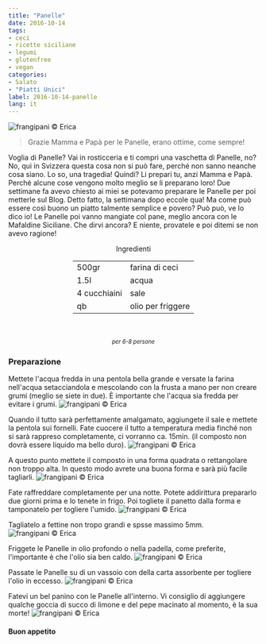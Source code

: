 ```yaml
---
title: "Panelle"
date: 2016-10-14
tags:
- ceci
- ricette siciliane
- legumi
- glutenfree
- vegan
categories:
- Salato
- "Piatti Unici"
label: 2016-10-14-panelle
lang: it
---
```

![](../2016-10-14-panelle/header.jpg "frangipani © Erica")

> Grazie Mamma e Papà per le Panelle, erano ottime, come sempre!

Voglia di Panelle? Vai in rosticceria e ti compri una vaschetta di Panelle, no? No, qui in Svizzera questa cosa non si può fare, perché non sanno neanche cosa siano. Lo so, una tragedia! Quindi? Li prepari tu, anzi Mamma e Papà. Perché alcune cose vengono molto meglio se li preparano loro! Due settimane fa avevo chiesto ai miei se potevamo preparare le Panelle per poi metterle sul Blog. Detto fatto, la settimana dopo eccole qua! Ma come può essere così buono un piatto talmente semplice e povero? Può può, ve lo dico io! Le Panelle poi vanno mangiate col pane, meglio ancora con le Mafaldine Siciliane. Che dirvi ancora? E niente, provatele e poi ditemi se non avevo ragione!

<div id="wrapper" style="text-align: center">
  <div id="yourdiv" style="display: inline-block;">
    <div class="ingredients">
      <div class="ingredients-title">Ingredienti</div>
      <table>
        <tbody>
          <tr>
            <td>500gr</td>
            <td>farina di ceci</td>
          </tr>
          <tr>
            <td>1.5l</td>
            <td>acqua</td>
          </tr>
          <tr>
            <td>4 cucchiaini</td>
            <td>sale</td>
          </tr>
          <tr>
            <td>qb</td>
            <td>olio per friggere</td>
          </tr>
        </tbody>
      </table>
      <br></br>
      <i class="pull-right" style="font-size: 80%;">per 6-8 persone</i>
    </div>
  </div>
</div>


<h3>
  <font color="grey">
    <i class="fa-solid fa-gears"></i>
  </font> Preparazione
</h3>

Mettete l'acqua fredda in una pentola bella grande e versate la farina nell'acqua setacciandola e mescolando con la frusta a mano per non creare grumi (meglio se siete in due). È importante che l'acqua sia fredda per evitare i grumi.
![](../2016-10-14-panelle/pentola1.jpg "frangipani © Erica")

Quando il tutto sarà perfettamente amalgamato, aggiungete il sale e mettete la pentola sui fornelli. Fate cuocere il tutto a temperatura media finché non si sarà rappreso completamente, ci vorranno ca. 15min. (il composto non dovrà essere liquido ma bello duro).
![](../2016-10-14-panelle/pentola2.jpg "frangipani © Erica")

A questo punto mettete il composto in una forma quadrata o rettangolare non troppo alta. In questo modo avrete una buona forma e sarà più facile tagliarli.
![](../2016-10-14-panelle/forma.jpg "frangipani © Erica")

Fate raffreddare completamente per una notte. Potete addirittura prepararlo due giorni prima e lo tenete in frigo. Poi togliete il panetto dalla forma e tamponatelo per togliere l'umido.
![](../2016-10-14-panelle/panetto.jpg "frangipani © Erica")

Tagliatelo a fettine non tropo grandi e spsse massimo 5mm.
![](../2016-10-14-panelle/tagliate.jpg "frangipani © Erica")

Friggete le Panelle in olio profondo o nella padella, come preferite, l'importante è che l'olio sia ben caldo.
![](../2016-10-14-panelle/friggere.jpg "frangipani © Erica")

Passate le Panelle su di un vassoio con della carta assorbente per togliere l'olio in eccesso.
![](../2016-10-14-panelle/risultato1.jpg "frangipani © Erica")

Fatevi un bel panino con le Panelle all'interno. Vi consiglio di aggiungere qualche goccia di succo di limone e del pepe macinato al momento, è la sua morte! 
![](../2016-10-14-panelle/risultato2.jpg "frangipani © Erica")


<h4>Buon appetito
  <font color="red">
    <i class="fa-regular fa-face-smile"></i>
  </font>
</h4>
